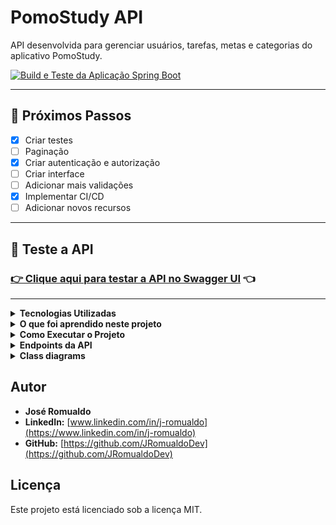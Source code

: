 # PomoStudy API

API desenvolvida para gerenciar usuários, tarefas, metas e categorias do aplicativo PomoStudy.

[![Build e Teste da Aplicação Spring Boot](https://github.com/JRomualdoDev/PomoStudy/actions/workflows/maven.yml/badge.svg)](https://github.com/JRomualdoDev/PomoStudy/actions/workflows/maven.yml)

---

## 🚧 Próximos Passos

- [X] Criar testes
- [ ] Paginação
- [X] Criar autenticação e autorização
- [ ] Criar interface
- [ ] Adicionar mais validações
- [X] Implementar CI/CD
- [ ] Adicionar novos recursos

---

## 🚀 Teste a API

### [**👉 Clique aqui para testar a API no Swagger UI**](https://pomostudy.onrender.com/swagger-ui/index.html) 👈

---

<details>
<summary><strong>Tecnologias Utilizadas</strong></summary>

- Java 21
- Spring Boot 3.4.0
- Spring Web
- Spring Data JPA
- PostgreSQL
- Maven
- SpringDoc OpenAPI (Swagger)

</details>

<details>
<summary><strong>O que foi aprendido neste projeto</strong></summary>

Este projeto foi uma oportunidade de aprofundar conhecimentos em desenvolvimento de APIs REST com Spring Boot, aplicando as melhores práticas do mercado. Abaixo, estão destacados os principais conceitos e tecnologias explorados:

### **Arquitetura e Design de API**

- **Arquitetura em Camadas:** A estruturação do projeto em camadas (Controller, Service, Repository) garantiu a separação de responsabilidades e a manutenibilidade do código.
- **DTOs (Data Transfer Objects):** Foram utilizados DTOs para desacoplar a representação dos dados da API das entidades do banco de dados, garantindo uma API mais flexível e segura.
- **Mapeamento de Objetos:** A implementação de mappers para converter DTOs em entidades e vice-versa automatizou o processo e evitou código repetitivo.
- **Validação de Dados:** O uso do Spring Boot Starter Validation e a criação de validadores customizados garantiram a integridade dos dados de entrada da API.
- **Tratamento de Exceções:** A implementação de um `GlobalExceptionHandler` centralizou o tratamento de exceções e o retorno de mensagens de erro consistentes para o cliente.
- **Documentação de API:** O SpringDoc OpenAPI (Swagger) foi utilizado para gerar a documentação da API de forma automática, facilitando o consumo da API por outros desenvolvedores.

### **Spring Boot e Ecossistema**

- **Spring Web:** O Spring Web foi o framework base para a criação dos endpoints da API REST.
- **Spring Data JPA:** O Spring Data JPA facilitou a persistência de dados com o PostgreSQL.
- **Injeção de Dependências:** A injeção de dependências do Spring foi fundamental para gerenciar os componentes da aplicação.
- **Spring Boot DevTools:** O Spring Boot DevTools agilizou o desenvolvimento com recursos como o live reload.

### **Banco de Dados**

- **PostgreSQL:** O PostgreSQL foi o banco de dados relacional escolhido para persistir os dados da aplicação.
- **H2 Database:** O H2 foi utilizado como banco de dados em memória para os testes automatizados.

### **Boas Práticas**

- **Enums:** Enums foram utilizados para representar conjuntos de valores fixos, como prioridade de tarefas e tipos de metas.
- **Tagging Interfaces:** Tagging interfaces foram aplicadas para agrupar validações em diferentes cenários (criação e atualização).
- **Testes:** Em construção.

</details>

<details>
<summary><strong>Como Executar o Projeto</strong></summary>

### **Pré-requisitos**

- Java 21
- Maven
- PostgreSQL

### **Configuração**

1.  **Clone o repositório:**
    ```bash
    git clone https://github.com/JRomualdoDev/PomoStudy.git
    ```
2.  **Configure o banco de dados:**
  - Crie um banco de dados PostgreSQL.
  - Atualize as configurações do banco de dados no arquivo `src/main/resources/application.properties`.
  - Caso queira usar o docker - Na pasta onde se encontra o arquivo docker-composer.yaml, executar no terminal docker-composer up -d

### **Executando a Aplicação**

```bash
mvn spring-boot:run
```

### **Executando os Testes**

```bash
mvn test
```

### **Acessando a Documentação da API (Swagger)**

Abra o seu navegador e acesse `http://localhost:8080/swagger-ui.html`.

</details>

<details>
<summary><strong>Endpoints da API</strong></summary>

A URL base para todos os endpoints é `/api`.

### Usuários

- **Criar Usuário**
  - `POST /user`
- **Editar Usuário**
  - `PUT /user/{id}`
- **Listar Todos os Usuários**
  - `GET /user`
- **Buscar Usuário por ID**
  - `GET /user/{id}`
- **Excluir Usuário**
  - `DELETE /user/{id}`

### Tarefas

- **Criar Tarefa**
  - `POST /task`
- **Editar Tarefa**
  - `PUT /task/{id}`
- **Listar Todas as Tarefas**
  - `GET /task`
- **Buscar Tarefa por ID**
  - `GET /task/{id}`
- **Excluir Tarefa**
  - `DELETE /task/{id}`

### Metas

- **Criar Meta**
  - `POST /goal`
- **Editar Meta**
  - `PUT /goal/{id}`
- **Listar Todas as Metas**
  - `GET /goal`
- **Buscar Meta por ID**
  - `GET /goal/{id}`
- **Excluir Meta**
  - `DELETE /goal/{id}`

### Categorias

- **Criar Categoria**
  - `POST /category`
- **Editar Categoria**
  - `PUT /category/{id}`
- **Listar Todas as Categorias**
  - `GET /category`
- **Buscar Categoria por ID**
  - `GET /category/{id}`
- **Excluir Categoria**
  - `DELETE /category/{id}`

</details>

<details>
<summary><strong>Class diagrams</strong></summary>

```mermaid
classDiagram
  class User {
    +Long id
    +String name
    +String email
    +String password
    +UserRole role
    +OffsetDateTime createdAt
    +OffsetDateTime updatedAt
  }
  
  class Task {
      +Long id
      +String name
      +String description
      +OffsetDateTime startDate
      +OffsetDateTime endDate
      +StatusUser status
      +TaskPriority priority
      +Integer timeTotalLearning
      +OffsetDateTime createdAt
  }

  class Category {
      +Long id
      +String name
      +String color
      +String icon
      +OffsetDateTime createdAt
  }

  class Goal {
      +Long id
      +String title
      +String description
      +GoalType type
      +Integer goalValue
      +Integer goalActual
      +OffsetDateTime createdAt
      +OffsetDateTime endDate
      +Boolean active
  }

  class GoalHistory {
      +Long id
      +OffsetDateTime referenceDate
      +Integer registeredValue
      +BigDecimal percentageAchieved
      +String observation
      +OffsetDateTime createdAt
      +OffsetDateTime updatedAt
  }

  class PomodoroSession {
      +Long id
      +OffsetDateTime startDate
      +OffsetDateTime endDate
      +Integer plannedDuration
      +Integer realDuration
      +PomodoroSessionType type
      +Boolean completed
      +String observations
  }

  class PomodoroUserConfig {
      +Long id
      +int focusDuration
      +int shortBreakDuration
      +int longBreakDuration
      +int cyclesUntilLongBreak
      +Boolean autoStartBreaks
      +Boolean autoStartNextPomodoro
      +Boolean notificationSoundActive
      +String soundType
      +Integer notificationVolume
      +OffsetDateTime createdAt
      +OffsetDateTime updatedAt
  }

  User "1" -- "0..*" Task : has
  User "1" -- "0..*" Category : has
  User "1" -- "0..*" Goal : has
  User "1" -- "1" PomodoroUserConfig : has
  Task "1" -- "0..*" PomodoroSession : has
  Task "1" -- "1" Category : belongs to
  Goal "1" -- "0..*" GoalHistory : has
```
</details>

## Autor

- **José Romualdo**
- **LinkedIn:** [www.linkedin.com/in/j-romualdo](https://www.linkedin.com/in/j-romualdo)
- **GitHub:** [https://github.com/JRomualdoDev](https://github.com/JRomualdoDev)

## Licença

Este projeto está licenciado sob a licença MIT.